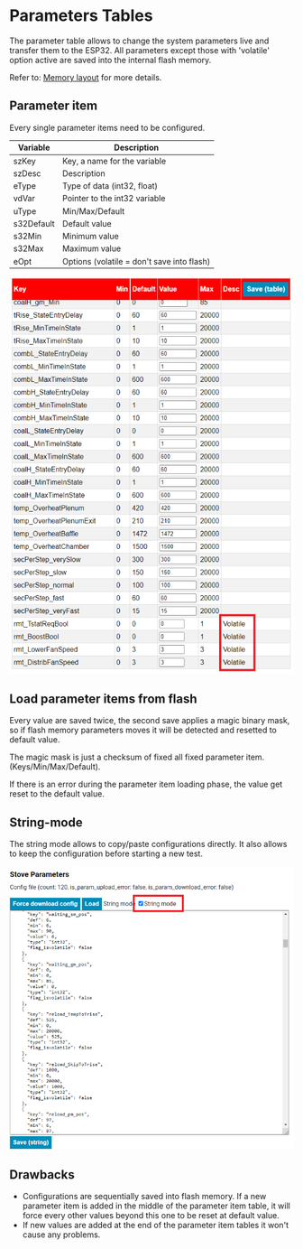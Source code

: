 # Parameters Tables

The parameter table allows to change the system parameters live and transfer them to the ESP32.
All parameters except those with 'volatile' option active are saved into the internal flash memory.

Refer to: [Memory layout](./mem-layout.md) for more details.

## Parameter item

Every single parameter items need to be configured.

| Variable | Description |
|---|---|
| szKey         | Key, a name for the variable |
| szDesc        | Description |
| eType         | Type of data (int32, float) |
| vdVar         | Pointer to the int32 variable |
| uType         | Min/Max/Default |
| s32Default    | Default value |
| s32Min        | Minimum value |
| s32Max        | Maximum value |
| eOpt          | Options (volatile = don't save into flash) |

![](./assets/parameters-example.png)

## Load parameter items from flash

Every value are saved twice, the second save applies a magic binary mask, so if flash memory parameters moves it will be detected and resetted to default value.

The magic mask is just a checksum of fixed all fixed parameter item. (Keys/Min/Max/Default).

If there is an error during the parameter item loading phase, the value get reset to the default value.

## String-mode

The string mode allows to copy/paste configurations directly. It also allows to keep the configuration before starting a new test.

![](./assets/parameters-example-string.png)

## Drawbacks

- Configurations are sequentially saved into flash memory. If a new parameter item is added in the middle of the parameter item table, it will force every other values beyond this one to be reset at default value.
- If new values are added at the end of the parameter item tables it won't cause any problems.
